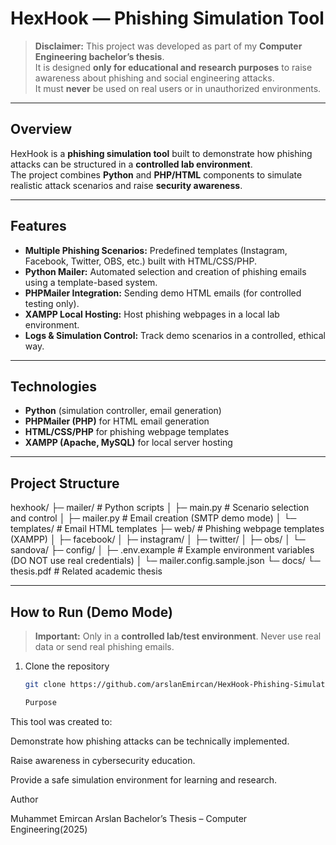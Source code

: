 # HexHook — Phishing Simulation Tool 

> **Disclaimer:** This project was developed as part of my **Computer Engineering bachelor’s thesis**.  
> It is designed **only for educational and research purposes** to raise awareness about phishing and social engineering attacks.  
> It must **never** be used on real users or in unauthorized environments.

---

## Overview
HexHook is a **phishing simulation tool** built to demonstrate how phishing attacks can be structured in a **controlled lab environment**.  
The project combines **Python** and **PHP/HTML** components to simulate realistic attack scenarios and raise **security awareness**.

---

## Features
- **Multiple Phishing Scenarios:** Predefined templates (Instagram, Facebook, Twitter, OBS, etc.) built with HTML/CSS/PHP.  
- **Python Mailer:** Automated selection and creation of phishing emails using a template-based system.  
- **PHPMailer Integration:** Sending demo HTML emails (for controlled testing only).  
- **XAMPP Local Hosting:** Host phishing webpages in a local lab environment.  
- **Logs & Simulation Control:** Track demo scenarios in a controlled, ethical way.

---

## Technologies
- **Python** (simulation controller, email generation)  
- **PHPMailer (PHP)** for HTML email generation  
- **HTML/CSS/PHP** for phishing webpage templates  
- **XAMPP (Apache, MySQL)** for local server hosting  

---

## Project Structure
hexhook/
├─ mailer/ # Python scripts
│ ├─ main.py # Scenario selection and control
│ ├─ mailer.py # Email creation (SMTP demo mode)
│ └─ templates/ # Email HTML templates
├─ web/ # Phishing webpage templates (XAMPP)
│ ├─ facebook/
│ ├─ instagram/
│ ├─ twitter/
│ ├─ obs/
│ └─ sandova/
├─ config/
│ ├─ .env.example # Example environment variables (DO NOT use real credentials)
│ └─ mailer.config.sample.json
└─ docs/
└─ thesis.pdf # Related academic thesis


---

## How to Run (Demo Mode)
> **Important:** Only in a **controlled lab/test environment**. Never use real data or send real phishing emails.

1. Clone the repository  
   ```bash
   git clone https://github.com/arslanEmircan/HexHook-Phishing-Simulation.git

   Purpose

This tool was created to:

Demonstrate how phishing attacks can be technically implemented.

Raise awareness in cybersecurity education.

Provide a safe simulation environment for learning and research.

Author

Muhammet Emircan Arslan
Bachelor’s Thesis – Computer Engineering(2025)

